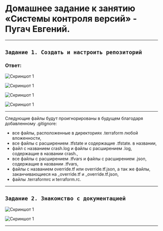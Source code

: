 # Домашнее задание к занятию «Системы контроля версий» - Пугач Евгений.

---

## `Задание 1. Создать и настроить репозиторий`

### Ответ:

![Скриншот 1]()

![Скриншот 1]()

![Скриншот 1]()

![Скриншот 1]()

---

Следующие файлы будут проигнорированы в будущем благодаря добавленному .gitignore:  
  
- все файлы, расположенные в директориях .terraform любой вложенности,  
- все файлы с расширением .tfstate и содержащие .tfstate. в названии,  
- файл с названием crash.log и файлы с расширением .log, содержащие в названии crash.,  
- все файлы с расширением .tfvars и файлы с расширением .json, содержащие в названии .tfvars,  
- файлы с названием override.tf или override.tf.json, а так же файлы,  
 заканчивающиеся на _override.tf и _override.tf.json,  
- файлы .terraformrc и terraform.rc.

---

## `Задание 2. Знакомство с документацией`

![Скриншот 1]()

![Скриншот 1]()

---

